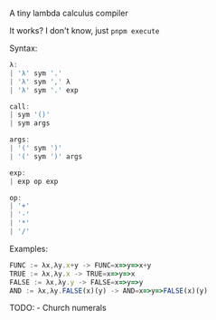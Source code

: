 A tiny lambda calculus compiler

It works? I don't know, just `pnpm execute`

Syntax:

```js
λ:
| 'λ' sym '.'
| 'λ' sym ',' λ
| 'λ' sym '.' exp

call:
| sym '()'
| sym args

args:
| '(' sym ')'
| '(' sym ')' args

exp:
| exp op exp

op:
| '+'
| '-'
| '*'
| '/'
```

Examples:

```js
FUNC := λx,λy.x+y -> FUNC=x=>y=>x+y
TRUE := λx,λy.x -> TRUE=x=>y=>x
FALSE := λx,λy.y -> FALSE=x=>y=>y
AND := λx,λy.FALSE(x)(y) -> AND=x=>y=>FALSE(x)(y)

```

TODO: - Church numerals
